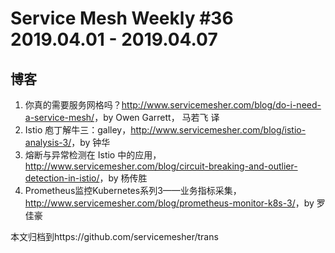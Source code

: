 # Service Mesh Weekly #36 2019.04.01 - 2019.04.07

## 博客

1. 你真的需要服务网格吗？<http://www.servicemesher.com/blog/do-i-need-a-service-mesh/>，by Owen Garrett， 马若飞 译
2. Istio 庖丁解牛三：galley，<http://www.servicemesher.com/blog/istio-analysis-3/>，by 钟华
3. 熔断与异常检测在 Istio 中的应用，<http://www.servicemesher.com/blog/circuit-breaking-and-outlier-detection-in-istio/>，by 杨传胜
4. Prometheus监控Kubernetes系列3——业务指标采集，<http://www.servicemesher.com/blog/prometheus-monitor-k8s-3/>，by 罗佳豪

本文归档到https://github.com/servicemesher/trans